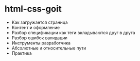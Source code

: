 # html-css-goit

- Как загружается страница
- Контент и оформление
- Разбор спецификации как теги вкладываются друг в друга
- Разбор ошибок валидации
- Инструменты разработчика
- Абсолютные и относительные пути
- Практика
